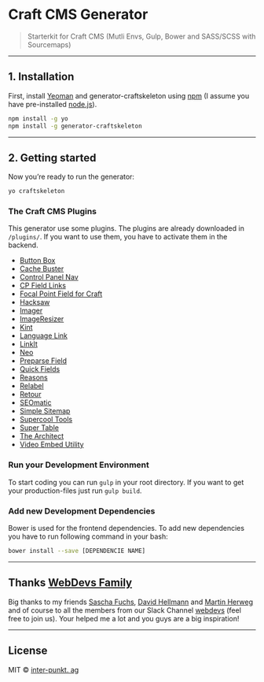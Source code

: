 # Craft CMS Generator
> Starterkit for Craft CMS (Mutli Envs, Gulp, Bower and SASS/SCSS with Sourcemaps)

***

## 1. Installation
First, install [Yeoman](http://yeoman.io) and generator-craftskeleton using [npm](https://www.npmjs.com/) (I assume you have pre-installed [node.js](https://nodejs.org/)).
```bash
npm install -g yo
npm install -g generator-craftskeleton
```

***

## 2. Getting started
Now you’re ready to run the generator:
```bash
yo craftskeleton
```

### The Craft CMS Plugins
This generator use some plugins. The plugins are already downloaded in `/plugins/`. If you want to use them, you have to activate them in the backend.

- [Button Box](https://github.com/supercool/Button-Box)
- [Cache Buster](https://github.com/focuslabllc/craftcms-cachebuster)
- [Control Panel Nav](https://github.com/engram-design/CPNav)
- [CP Field Links](https://github.com/mmikkel/CpFieldLinks-Craft)
- [Focal Point Field for Craft](https://github.com/aelvan/FocalPointField-Craft)
- [Hacksaw](https://github.com/ehousestudio/craft_hacksaw)
- [Imager](https://github.com/aelvan/Imager-Craft)
- [ImageResizer](https://github.com/engram-design/ImageResizer)
- [Kint](https://github.com/mildlygeeky/craft_kint)
- [Language Link](https://github.com/lindseydiloreto/craft-languagelink)
- [LinkIt](https://github.com/fruitstudios/LinkIt)
- [Neo](https://github.com/benjamminf/craft-neo)
- [Preparse Field](https://github.com/aelvan/Preparse-Field-Craft)
- [Quick Fields](https://github.com/benjamminf/craft-quick-field)
- [Reasons](https://github.com/mmikkel/Reasons-Craft)
- [Relabel](https://github.com/benjamminf/craft-relabel)
- [Retour](https://github.com/nystudio107/retour)
- [SEOmatic](https://github.com/nystudio107/seomatic)
- [Simple Sitemap](https://github.com/xodigital/SimpleSitemap)
- [Supercool Tools](https://github.com/supercool/Tools)
- [Super Table](https://github.com/engram-design/SuperTable)
- [The Architect](https://github.com/Pennebaker/craftcms-thearchitect)
- [Video Embed Utility](https://github.com/Staplegun-US/craft-video-embed-utility)


### Run your Development Environment
To start coding you can run `gulp` in your root directory. If you want to get your production-files just run `gulp build`.

### Add new Development Dependencies
Bower is used for the frontend dependencies. To add new dependencies you have to run following command in your bash:
```bash
bower install --save [DEPENDENCIE NAME]
```

***
## Thanks [WebDevs Family](http://webdevs.xyz/)
Big thanks to my friends [Sascha Fuchs](https://github.com/gisu), [David Hellmann](https://github.com/davidhellmann) and [Martin Herweg](https://github.com/martinherweg) and of course to all the members from our Slack Channel [webdevs](http://webdevs.xyz/) (feel free to join us). Your helped me a lot and you guys are a big inspiration!

***
## License
MIT © [inter-punkt. ag](http://inter-punkt.ch/)

